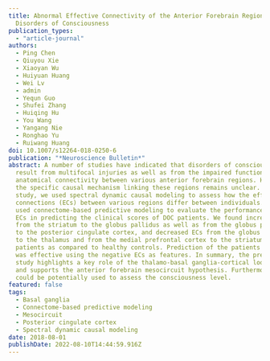 ```yaml
---
title: Abnormal Effective Connectivity of the Anterior Forebrain Regions in
  Disorders of Consciousness
publication_types:
  - "article-journal"
authors:
  - Ping Chen
  - Qiuyou Xie
  - Xiaoyan Wu
  - Huiyuan Huang
  - Wei Lv
  - admin
  - Yequn Guo
  - Shufei Zhang
  - Huiqing Hu
  - You Wang
  - Yangang Nie
  - Ronghao Yu
  - Ruiwang Huang
doi: 10.1007/s12264-018-0250-6
publication: "*Neuroscience Bulletin*"
abstract: A number of studies have indicated that disorders of consciousness
  result from multifocal injuries as well as from the impaired functional and
  anatomical connectivity between various anterior forebrain regions. However,
  the specific causal mechanism linking these regions remains unclear. In this
  study, we used spectral dynamic causal modeling to assess how the effective
  connections (ECs) between various regions differ between individuals. Next, we
  used connectome-based predictive modeling to evaluate the performance of the
  ECs in predicting the clinical scores of DOC patients. We found increased ECs
  from the striatum to the globus pallidus as well as from the globus pallidus
  to the posterior cingulate cortex, and decreased ECs from the globus pallidus
  to the thalamus and from the medial prefrontal cortex to the striatum in DOC
  patients as compared to healthy controls. Prediction of the patients' outcome
  was effective using the negative ECs as features. In summary, the present
  study highlights a key role of the thalamo-basal ganglia-cortical loop in DOCs
  and supports the anterior forebrain mesocircuit hypothesis. Furthermore, EC
  could be potentially used to assess the consciousness level.
featured: false
tags:
  - Basal ganglia
  - Connectome-based predictive modeling
  - Mesocircuit
  - Posterior cingulate cortex
  - Spectral dynamic causal modeling
date: 2018-08-01
publishDate: 2022-08-10T14:44:59.916Z
---
```


